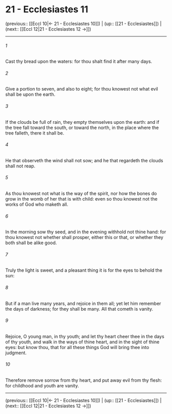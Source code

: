# 21 - Ecclesiastes 11

(previous:: [[Eccl 10|← 21 - Ecclesiastes 10]]) | (up:: [[21 - Ecclesiastes]]) | (next:: [[Eccl 12|21 - Ecclesiastes 12 →]])

***


###### 1 
Cast thy bread upon the waters: for thou shalt find it after many days. 

###### 2 
Give a portion to seven, and also to eight; for thou knowest not what evil shall be upon the earth. 

###### 3 
If the clouds be full of rain, they empty themselves upon the earth: and if the tree fall toward the south, or toward the north, in the place where the tree falleth, there it shall be. 

###### 4 
He that observeth the wind shall not sow; and he that regardeth the clouds shall not reap. 

###### 5 
As thou knowest not what is the way of the spirit, nor how the bones do grow in the womb of her that is with child: even so thou knowest not the works of God who maketh all. 

###### 6 
In the morning sow thy seed, and in the evening withhold not thine hand: for thou knowest not whether shall prosper, either this or that, or whether they both shall be alike good. 

###### 7 
Truly the light is sweet, and a pleasant thing it is for the eyes to behold the sun: 

###### 8 
But if a man live many years, and rejoice in them all; yet let him remember the days of darkness; for they shall be many. All that cometh is vanity. 

###### 9 
Rejoice, O young man, in thy youth; and let thy heart cheer thee in the days of thy youth, and walk in the ways of thine heart, and in the sight of thine eyes: but know thou, that for all these things God will bring thee into judgment. 

###### 10 
Therefore remove sorrow from thy heart, and put away evil from thy flesh: for childhood and youth are vanity.

***

(previous:: [[Eccl 10|← 21 - Ecclesiastes 10]]) | (up:: [[21 - Ecclesiastes]]) | (next:: [[Eccl 12|21 - Ecclesiastes 12 →]])
